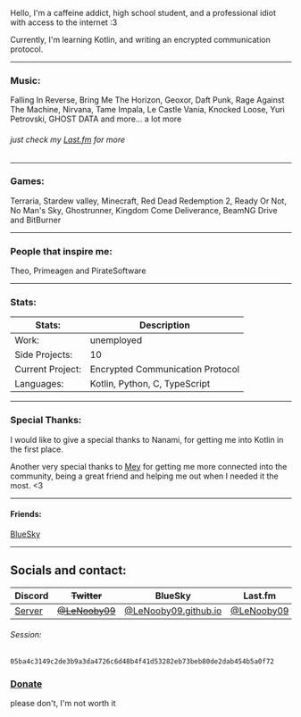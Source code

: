 
Hello,
I'm a caffeine addict, high school student, and a professional idiot with access to the internet :3

Currently, I'm learning Kotlin, and writing an encrypted communication protocol.

---

### Music:
Falling In Reverse, Bring Me The Horizon, Geoxor, Daft Punk,
Rage Against The Machine, Nirvana, Tame Impala, Le Castle Vania,
Knocked Loose, Yuri Petrovski, GHOST DATA and more... a lot more

###### just check my [Last.fm](https://www.last.fm/user/lenooby09) for more

---

### Games:
Terraria, Stardew valley, Minecraft, Red Dead Redemption 2,
Ready Or Not, No Man's Sky, Ghostrunner, Kingdom Come Deliverance,
BeamNG Drive and BitBurner

---

### People that inspire me:
Theo, Primeagen and PirateSoftware

---

### Stats:

| Stats:           | Description                      |
|------------------|----------------------------------|
| Work:            | unemployed                       |
| Side Projects:   | 10                               |
| Current Project: | Encrypted Communication Protocol |
| Languages:       | Kotlin, Python, C, TypeScript    |

---

### Special Thanks:

I would like to give a special thanks to Nanami,
for getting me into Kotlin in the first place.


Another very special thanks to [Mey](https://lizainslie.dev) for getting me more connected into the community,
being a great friend and helping me out when I needed it the most. <3

---

#### Friends:

[BlueSky](https://go.bsky.app/Ef9DDKE)

---

## Socials and contact:

| Discord | ~~Twitter~~ | BlueSky | Last.fm | Anilist | Matrix |
|---|---|----|----|----|----|
| [Server](assets/discord) | [~~@LeNooby09~~](https://twitter.com/lenooby09) | [@LeNooby09.github.io](https://bsky.app/profile/lenooby09.github.io) | [@LeNooby09](https://www.last.fm/user/lenooby09)  | [@LeNooby09](https://anilist.co/user/LeNooby09/) | [LeNooby09](lenooby09:matrix.org)

###### Session:
`05ba4c3149c2de3b9a3da4726c6d48b4f41d53282eb73beb80de2dab454b5a0f72`

### [Donate](assets/donate)
please don't, I'm not worth it
